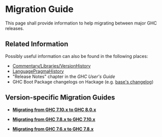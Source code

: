 


# Migration Guide



This page shall provide information to help migrating between major GHC releases.


## Related Information



Possibly useful information can also be found in the following places:


- [Commentary/Libraries/VersionHistory](commentary/libraries/version-history) 
- [LanguagePragmaHistory](language-pragma-history)
- "Release Notes" chapter in the *GHC User's Guide*
- GHC Boot Package changelogs on Hackage (e.g. [
  base's changelog](http://hackage.haskell.org/package/base/changelog))

## Version-specific Migration Guides


- **[Migrating from GHC 7.10.x to GHC 8.0.x](migration/8.0)**

- **[Migrating from GHC 7.8.x to GHC 7.10.x](migration/7.10)**

- **[Migrating from GHC 7.6.x to GHC 7.8.x](migration/7.8)**
